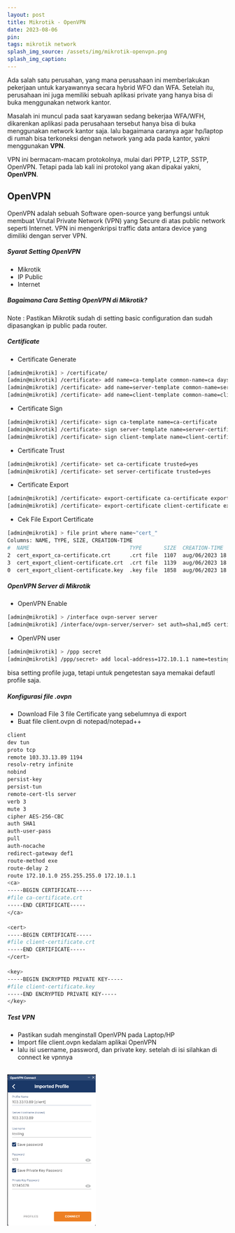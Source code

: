 ```yaml
---
layout: post
title: Mikrotik - OpenVPN
date: 2023-08-06
pin: 
tags: mikrotik network
splash_img_source: /assets/img/mikrotik-openvpn.png
splash_img_caption: 
---
```

Ada salah satu perusahan, yang mana perusahaan ini memberlakukan pekerjaan untuk karyawannya secara hybrid WFO dan WFA. Setelah itu, perusahaan ini juga memiliki sebuah aplikasi private yang hanya bisa di buka menggunakan network kantor.

Masalah ini muncul pada saat karyawan sedang bekerjaa WFA/WFH, dikarenkan aplikasi pada perusahaan tersebut hanya bisa di buka menggunakan network kantor saja. lalu bagaimana caranya agar hp/laptop di rumah bisa terkoneksi dengan network yang ada pada kantor, yakni menggunakan <b>VPN</b>.

VPN ini bermacam-macam protokolnya, mulai dari PPTP, L2TP, SSTP, OpenVPN. Tetapi pada lab kali ini protokol yang akan dipakai yakni, <b>OpenVPN</b>.

## OpenVPN
OpenVPN adalah sebuah Software open-source yang berfungsi untuk membuat Virutal Private Network (VPN) yang Secure di atas public network seperti Internet. VPN ini mengenkripsi traffic data antara device yang dimiliki dengan server VPN.

##### Syarat Setting OpenVPN
- Mikrotik
- IP Public
- Internet

##### Bagaimana Cara Setting OpenVPN di Mikrotik?
Note : Pastikan Mikrotik sudah di setting basic configuration dan sudah dipasangkan ip public pada router.

##### Certificate
- Certificate Generate
```sh
[admin@mikrotik] > /certificate/
[admin@mikrotik] /certificate> add name=ca-template common-name=ca days-valid=3650 key-size=2048 key-usage=crl-sign,key-cert-sign
[admin@mikrotik] /certificate> add name=server-template common-name=server days-valid=3650 key-size=2048 key-usage=digital-signature,key-encipherment,tls-server
[admin@mikrotik] /certificate> add name=client-template common-name=client days-valid=3650 key-size=2048 key-usage=tls-client
```

- Certificate Sign
```sh
[admin@mikrotik] /certificate> sign ca-template name=ca-certificate
[admin@mikrotik] /certificate> sign server-template name=server-certificate ca=ca-certificate
[admin@mikrotik] /certificate> sign client-template name=client-certificate ca=ca-certificate
```

- Certificate Trust
```sh
[admin@mikrotik] /certificate> set ca-certificate trusted=yes
[admin@mikrotik] /certificate> set server-certificate trusted=yes
```

- Certificate Export
```sh
[admin@mikrotik] /certificate> export-certificate ca-certificate export-passphrase=""
[admin@mikrotik] /certificate> export-certificate client-certificate export-passphrase="12345678"
```

- Cek File Export Certificate
```sh
[admin@mikrotik] > file print where name~"cert_"
Columns: NAME, TYPE, SIZE, CREATION-TIME
#  NAME                                TYPE       SIZE  CREATION-TIME       
2  cert_export_ca-certificate.crt      .crt file  1107  aug/06/2023 18:41:47
3  cert_export_client-certificate.crt  .crt file  1139  aug/06/2023 18:41:48
0  cert_export_client-certificate.key  .key file  1858  aug/06/2023 18:41:48
```

##### OpenVPN Server di Mikrotik
- OpenVPN Enable
```sh
[admin@mikrotik] > /interface ovpn-server server
[admin@mikrotik] /interface/ovpn-server/server> set auth=sha1,md5 certificate=server-certificate cipher=blowfish128,aes128,aes192,aes256 enabled=yes require-client-certificate=yes
```

- OpenVPN user
```sh
[admin@mikrotik] > /ppp secret
[admin@mikrotik] /ppp/secret> add local-address=172.10.1.1 name=testing remote-address=172.10.1.2 password=123
```
bisa setting profile juga, tetapi untuk pengetestan saya memakai defautl profile saja.

##### Konfigurasi file .ovpn 
- Download File 3 file Certificate yang sebelumnya di export
- Buat file client.ovpn di notepad/notepad++


```sh
client
dev tun
proto tcp
remote 103.33.13.89 1194
resolv-retry infinite
nobind
persist-key
persist-tun
remote-cert-tls server
verb 3
mute 3
cipher AES-256-CBC
auth SHA1
auth-user-pass
pull
auth-nocache
redirect-gateway def1
route-method exe
route-delay 2
route 172.10.1.0 255.255.255.0 172.10.1.1
<ca> 
-----BEGIN CERTIFICATE-----
#file ca-certificate.crt
-----END CERTIFICATE-----
</ca>

<cert> 
-----BEGIN CERTIFICATE-----
#file client-certificate.crt
-----END CERTIFICATE-----
</cert>

<key> 
-----BEGIN ENCRYPTED PRIVATE KEY-----
#file client-certificate.key
-----END ENCRYPTED PRIVATE KEY-----
</key>
```

##### Test VPN
- Pastikan sudah menginstall OpenVPN pada Laptop/HP
- Import file client.ovpn kedalam aplikai OpenVPN
- lalu isi username, password, dan private key. setelah di isi silahkan di connect ke vpnnya
<br><br>
<img src="/assets/img/mikrotik-openvpn1.png" alt="OpenVPN Client" style="width: 40%;">